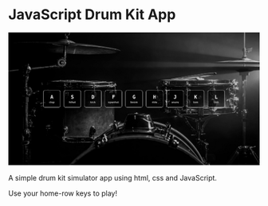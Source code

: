 # JavaScript Drum Kit App
[<img src="assets/screenshot-drum-kit-live.png">](https://raknos13.github.io/javascript-drum-kit/)

A simple drum kit simulator app using html, css and JavaScript.

Use your home-row keys to play!
